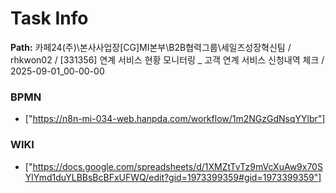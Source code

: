 # Task Info

**Path:** 카페24(주)\본사사업장\[CG]MI본부\B2B협력그룹\세일즈성장혁신팀 / rhkwon02 / [331356] 연계 서비스 현황 모니터링 _ 고객 연계 서비스 신청내역 체크 / 2025-09-01_00-00-00

### BPMN
- ["https://n8n-mi-034-web.hanpda.com/workflow/1m2NGzGdNsqYYlbr"]

### WIKI
- ["https://docs.google.com/spreadsheets/d/1XMZtTvTz9mVcXuAw9x70SYlYmd1duYLBBsBcBFxUFWQ/edit?gid=1973399359#gid=1973399359"]

